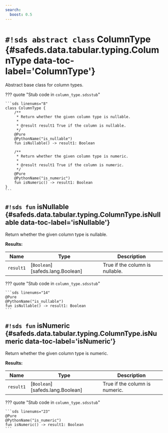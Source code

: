 ```yaml
---
search:
  boost: 0.5
---
```


# `#!sds abstract class` ColumnType {#safeds.data.tabular.typing.ColumnType data-toc-label='ColumnType'}

Abstract base class for column types.

??? quote "Stub code in `column_type.sdsstub`"

    ```sds linenums="8"
    class ColumnType {
        /**
         * Return whether the given column type is nullable.
         *
         * @result result1 True if the column is nullable.
         */
        @Pure
        @PythonName("is_nullable")
        fun isNullable() -> result1: Boolean
    
        /**
         * Return whether the given column type is numeric.
         *
         * @result result1 True if the column is numeric.
         */
        @Pure
        @PythonName("is_numeric")
        fun isNumeric() -> result1: Boolean
    }
    ```

## `#!sds fun` isNullable {#safeds.data.tabular.typing.ColumnType.isNullable data-toc-label='isNullable'}

Return whether the given column type is nullable.

**Results:**

| Name | Type | Description |
|------|------|-------------|
| `result1` | [`Boolean`][safeds.lang.Boolean] | True if the column is nullable. |

??? quote "Stub code in `column_type.sdsstub`"

    ```sds linenums="14"
    @Pure
    @PythonName("is_nullable")
    fun isNullable() -> result1: Boolean
    ```

## `#!sds fun` isNumeric {#safeds.data.tabular.typing.ColumnType.isNumeric data-toc-label='isNumeric'}

Return whether the given column type is numeric.

**Results:**

| Name | Type | Description |
|------|------|-------------|
| `result1` | [`Boolean`][safeds.lang.Boolean] | True if the column is numeric. |

??? quote "Stub code in `column_type.sdsstub`"

    ```sds linenums="23"
    @Pure
    @PythonName("is_numeric")
    fun isNumeric() -> result1: Boolean
    ```
